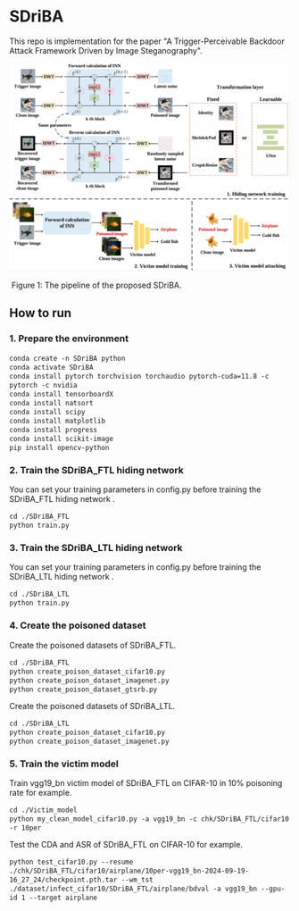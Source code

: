 # SDriBA

This repo is implementation for the paper "A Trigger-Perceivable Backdoor Attack Framework Driven by Image Steganography".

<img src="./SDriBA.png" alt="SDriBA" style="zoom: 50%;" />

​									Figure 1: The pipeline of the proposed SDriBA.

## How to run

### 1. Prepare the environment

```shell
conda create -n SDriBA python
conda activate SDriBA
conda install pytorch torchvision torchaudio pytorch-cuda=11.8 -c pytorch -c nvidia
conda install tensorboardX
conda install natsort
conda install scipy
conda install matplotlib
conda install progress
conda install scikit-image
pip install opencv-python
```

### 2. Train the SDriBA_FTL hiding network

You can set your training parameters in config.py before training the SDriBA_FTL hiding network .

```shell
cd ./SDriBA_FTL
python train.py
```

### 3. Train the SDriBA_LTL hiding network

You can set your training parameters in config.py before training the SDriBA_LTL hiding network .

```shell
cd ./SDriBA_LTL
python train.py
```

### 4. Create the poisoned dataset

Create the poisoned datasets of SDriBA_FTL.

```shell
cd ./SDriBA_FTL
python create_poison_dataset_cifar10.py
python create_poison_dataset_imagenet.py
python create_poison_dataset_gtsrb.py
```

Create the poisoned datasets of SDriBA_LTL.

```shell
cd ./SDriBA_LTL
python create_poison_dataset_cifar10.py
python create_poison_dataset_imagenet.py
```

### 5. Train the victim model

Train  vgg19_bn victim model of SDriBA_FTL on CIFAR-10 in 10% poisoning rate  for example.

```shell
cd ./Victim_model
python my_clean_model_cifar10.py -a vgg19_bn -c chk/SDriBA_FTL/cifar10 -r 10per
```

Test the CDA and ASR of SDriBA_FTL on CIFAR-10  for example.

```shell
python test_cifar10.py --resume ./chk/SDriBA_FTL/cifar10/airplane/10per-vgg19_bn-2024-09-19-16_27_24/checkpoint.pth.tar --wm_tst ./dataset/infect_cifar10/SDriBA_FTL/airplane/bdval -a vgg19_bn --gpu-id 1 --target airplane
```
